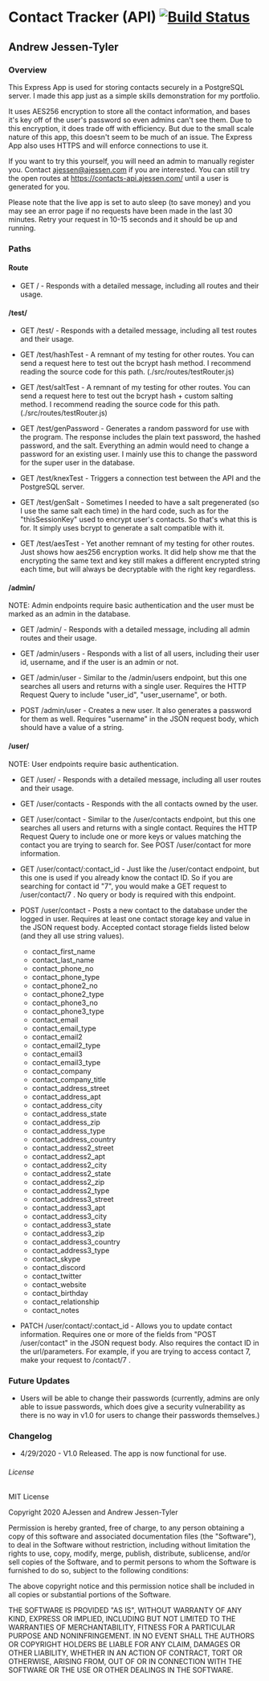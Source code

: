 # Contact Tracker (API) [![Build Status](https://travis-ci.com/andrewtyl/contact-tracker-api.svg?branch=master)](https://travis-ci.com/andrewtyl/contact-tracker-api)
## Andrew Jessen-Tyler

### Overview
This Express App is used for storing contacts securely in a PostgreSQL server. I made this app just as a simple skills demonstration for my portfolio.

It uses AES256 encryption to store all the contact information, and bases it's key off of the user's password so even admins can't see them. Due to this encryption, it does trade off with efficiency. But due to the small scale nature of this app, this doesn't seem to be much of an issue. The Express App also uses HTTPS and will enforce connections to use it.

If you want to try this yourself, you will need an admin to manually register you. Contact ajessen@ajessen.com if you are interested. You can still try the open routes at https://contacts-api.ajessen.com/ until a user is generated for you.

Please note that the live app is set to auto sleep (to save money) and you may see an error page if no requests have been made in the last 30 minutes. Retry your request in 10-15 seconds and it should be up and running.


### Paths

#### Route

- GET / - Responds with a detailed message, including all routes and their usage.

#### /test/

- GET /test/ - Responds with a detailed message, including all test routes and their usage.

- GET /test/hashTest - A remnant of my testing for other routes. You can send a request here to test out the bcrypt hash method. I recommend reading the source code for this path. (./src/routes/testRouter.js)

- GET /test/saltTest - A remnant of my testing for other routes. You can send a request here to test out the bcrypt hash + custom salting method. I recommend reading the source code for this path. (./src/routes/testRouter.js)

- GET /test/genPassword - Generates a random password for use with the program. The response includes the plain text password, the hashed password, and the salt. Everything an admin would need to change a password for an existing user. I mainly use this to change the password for the super user in the database.

- GET /test/knexTest - Triggers a connection test between the API and the PostgreSQL server.

- GET /test/genSalt - Sometimes I needed to have a salt pregenerated (so I use the same salt each time) in the hard code, such as for the "thisSessionKey" used to encrypt user's contacts. So that's what this is for. It simply uses bcrypt to generate a salt compatible with it.

- GET /test/aesTest - Yet another remnant of my testing for other routes. Just shows how aes256 encryption works. It did help show me that the encrypting the same text and key still makes a different encrypted string each time, but will always be decryptable with the right key regardless.

#### /admin/

NOTE: Admin endpoints require basic authentication and the user must be marked as an admin in the database.

- GET /admin/ - Responds with a detailed message, including all admin routes and their usage.

- GET /admin/users - Responds with a list of all users, including their user id, username, and if the user is an admin or not.

- GET /admin/user - Similar to the /admin/users endpoint, but this one searches all users and returns with a single user. Requires the HTTP Request Query to include "user_id", "user_username", or both.

- POST /admin/user - Creates a new user. It also generates a password for them as well. Requires "username" in the JSON request body, which should have a value of a string.

#### /user/

NOTE: User endpoints require basic authentication.

- GET /user/ - Responds with a detailed message, including all user routes and their usage.

- GET /user/contacts - Responds with the all contacts owned by the user.

- GET /user/contact - Similar to the /user/contacts endpoint, but this one searches all users and returns with a single contact. Requires the HTTP Request Query to include one or more keys or values matching the contact you are trying to search for. See POST /user/contact for more information.

- GET /user/contact/:contact_id - Just like the /user/contact endpoint, but this one is used if you already know the contact ID. So if you are searching for contact id "7", you would make a GET request to /user/contact/7 . No query or body is required with this endpoint.

- POST /user/contact - Posts a new contact to the database under the logged in user. Requires at least one contact storage key and value in the JSON request body. Accepted contact storage fields listed below (and they all use string values).
    - contact_first_name
	- contact_last_name
	- contact_phone_no
	- contact_phone_type
	- contact_phone2_no
	- contact_phone2_type
	- contact_phone3_no
	- contact_phone3_type
	- contact_email
    - contact_email_type
	- contact_email2
    - contact_email2_type
	- contact_email3
    - contact_email3_type
	- contact_company
	- contact_company_title
	- contact_address_street
	- contact_address_apt
	- contact_address_city
	- contact_address_state
	- contact_address_zip
	- contact_address_type
	- contact_address_country
	- contact_address2_street
	- contact_address2_apt
	- contact_address2_city
	- contact_address2_state
	- contact_address2_zip
    - contact_address2_type
	- contact_address3_street
	- contact_address3_apt
	- contact_address3_city
	- contact_address3_state
	- contact_address3_zip
	- contact_address3_country
	- contact_address3_type
	- contact_skype
	- contact_discord
	- contact_twitter
	- contact_website
	- contact_birthday
	- contact_relationship
	- contact_notes

- PATCH /user/contact/:contact_id - Allows you to update contact information. Requires one or more of the fields from "POST /user/contact" in the JSON request body. Also requires the contact ID in the url/parameters. For example, if you are trying to access contact 7, make your request to /contact/7 .


### Future Updates
- Users will be able to change their passwords (currently, admins are only able to issue passwords, which does give a security vulnerability as there is no way in v1.0 for users to change their passwords themselves.)


### Changelog
- 4/29/2020 - V1.0 Released. The app is now functional for use.


###### License
MIT License

Copyright 2020 AJessen and Andrew Jessen-Tyler

Permission is hereby granted, free of charge, to any person obtaining a copy of this software and associated documentation files (the "Software"), to deal in the Software without restriction, including without limitation the rights to use, copy, modify, merge, publish, distribute, sublicense, and/or sell copies of the Software, and to permit persons to whom the Software is furnished to do so, subject to the following conditions:

The above copyright notice and this permission notice shall be included in all copies or substantial portions of the Software.

THE SOFTWARE IS PROVIDED "AS IS", WITHOUT WARRANTY OF ANY KIND, EXPRESS OR IMPLIED, INCLUDING BUT NOT LIMITED TO THE WARRANTIES OF MERCHANTABILITY, FITNESS FOR A PARTICULAR PURPOSE AND NONINFRINGEMENT. IN NO EVENT SHALL THE AUTHORS OR COPYRIGHT HOLDERS BE LIABLE FOR ANY CLAIM, DAMAGES OR OTHER LIABILITY, WHETHER IN AN ACTION OF CONTRACT, TORT OR OTHERWISE, ARISING FROM, OUT OF OR IN CONNECTION WITH THE SOFTWARE OR THE USE OR OTHER DEALINGS IN THE SOFTWARE.
